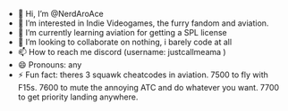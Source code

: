 - 👋 Hi, I’m @NerdAroAce
- 👀 I’m interested in Indie Videogames, the furry fandom and aviation.
- 🌱 I’m currently learning aviation for getting a SPL license
- 💞️ I’m looking to collaborate on nothing, i barely code at all
- 📫 How to reach me discord (username: justcallmeama )
- 😄 Pronouns: any
- ⚡ Fun fact: theres 3 squawk cheatcodes in aviation. 7500 to fly with F15s. 7600 to mute the annoying ATC and do whatever you want. 7700 to get priority landing anywhere.

<!---
NerdAroAce/NerdAroAce is a ✨ special ✨ repository because its `README.md` (this file) appears on your GitHub profile.
You can click the Preview link to take a look at your changes.
--->
